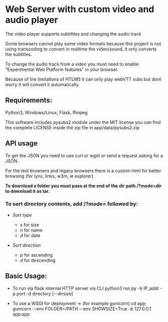# Web Server with custom video and audio player #


The video player supports subtittles and changing the audio track

Some browsers cannot play some video formats because this project is not using transcoding to convert in realtime the video/sound, it only converts the subtitles.

To change the audio track from a video you must need to enable "Experimental Web Platform features" in your browser.

Because of the limitations of HTLM5 it can only play webVTT subs but dont worry it will convert it automatically.


## Requirements: ##
 Python3, Windows/Linux, Flask, ffmpeg

 This software includes pysubs2 module under the MIT license
 you can find the complete LICENSE inside the zip file in app/data/pysubs2.zip


## API usage ##

To get the JSON you need to use curl or wget or send a request asking for a JSON.

For the text browsers and legacy browsers there is a custom html for better browsing (for lynx, links, w3m, ie explorer).

**To download a folder you must pass at the end of the dir path /?mode=dir to download it as tar.**

### To sort directory contents, add /?mode= followed by: ###

- *Sort type*
  - *s* for size
  - *n* for name
  - *d* for date

- *Sort direction*
  - *p* for ascending
  - *d* for descending


## Basic Usage: ##
  - To run via flask internal HTTP server via CLI
  python3 run.py -b IP_addr -p port -d directory [--dirsize]

  - To use a WSGI for deployment -> (for example gunicorn)
  cd app; gunicorn --env FOLDER=/PATH --env SHOWSIZE=True -b 127.0.0.1 app:app


